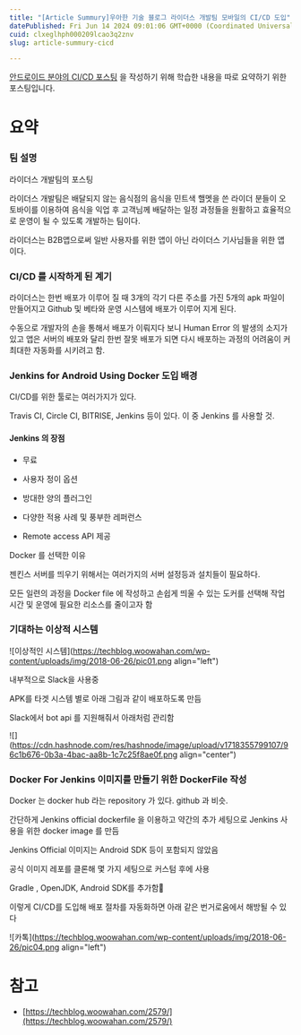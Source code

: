 ```yaml
---
title: "[Article Summury]우아한 기술 블로그 라이더스 개발팀 모바일의 CI/CD 도입"
datePublished: Fri Jun 14 2024 09:01:06 GMT+0000 (Coordinated Universal Time)
cuid: clxeglhph000209lcao3q2znv
slug: article-summury-cicd

---
```


[안드로이드 분야의 CI/CD 포스팅](https://hashnode.com/preview/666bb7b91328932b05ad0178) 을 작성하기 위해 학습한 내용을 따로 요약하기 위한 포스팅입니다.

# 요약

### 팀 설명

라이더스 개발팀의 포스팅

라이더스 개발팀은 배달되지 않는 음식점의 음식을 민트색 핼멧을 쓴 라이더 분들이 오토바이를 이용하여 음식을 익업 후 고객님께 배달하는 일정 과정들을 원활하고 효율적으로 운영이 될 수 있도록 개발하는 팀이다.

라이더스는 B2B앱으로써 일반 사용자를 위한 앱이 아닌 라이더스 기사님들을 위한 앱이다.

### CI/CD 를 시작하게 된 계기

라이더스는 한번 배포가 이루어 질 때 3개의 각기 다른 주소를 가진 5개의 apk 파일이 만들어지고 Github 및 베타와 운영 시스템에 배포가 이루어 지게 된다.

수동으로 개발자의 손을 통해서 배포가 이뤄지다 보니 Human Error 의 발생의 소지가 있고 앱은 서버의 배포와 달리 한번 잘못 배포가 되면 다시 배포하는 과정의 어려움이 커 최대한 자동화를 시키려고 함.

### Jenkins for Android Using Docker 도입 배경

CI/CD를 위한 툴로는 여러가지가 있다.

Travis CI, Circle CI, BITRISE, Jenkins 등이 있다. 이 중 Jenkins 를 사용할 것.

#### Jenkins 의 장점

* 무료
    
* 사용자 정이 옵션
    
* 방대한 양의 플러그인
    
* 다양한 적용 사례 및 풍부한 레퍼런스
    
* Remote access API 제공
    

Docker 를 선택한 이유

젠킨스 서버를 띄우기 위해서는 여러가지의 서버 설정등과 설치들이 필요하다.

모든 일련의 과정을 Docker file 에 작성하고 손쉽게 띄울 수 있는 도커를 선택해 작업 시간 및 운영에 필요한 리소스를 줄이고자 함

### 기대하는 이상적 시스템

![이상적인 시스템](https://techblog.woowahan.com/wp-content/uploads/img/2018-06-26/pic01.png align="left")

내부적으로 Slack을 사용중

APK를 타겟 시스템 별로 아래 그림과 같이 배포하도록 만듬

Slack에서 bot api 를 지원해줘서 아래처럼 관리함

![](https://cdn.hashnode.com/res/hashnode/image/upload/v1718355799107/96c1b676-0b3a-4bac-aa8b-1c7c25f8ae0f.png align="center")

### Docker For Jenkins 이미지를 만들기 위한 DockerFile 작성

Docker 는 docker hub 라는 repository 가 있다. github 과 비슷.

간단하게 Jenkins official dockerfile 을 이용하고 약간의 추가 세팅으로 Jenkins 사용을 위한 docker image 를 만듬

Jenkins Official 이미지는 Android SDK 등이 포함되지 않았음

공식 이미지 레포를 클론해 몇 가지 세팅으로 커스텀 후에 사용

Gradle , OpenJDK, Android SDK를 추가함

이렇게 CI/CD를 도입해 배포 절차를 자동화하면 아래 같은 번거로움에서 해방될 수 있다

![카톡](https://techblog.woowahan.com/wp-content/uploads/img/2018-06-26/pic04.png align="left")

# 참고

* [https://techblog.woowahan.com/2579/](https://techblog.woowahan.com/2579/)